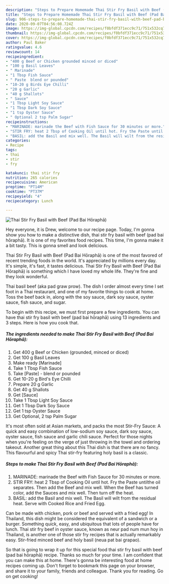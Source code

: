 ```yaml
---
description: "Steps to Prepare Homemade Thai Stir Fry Basil with Beef (Pad Bai Hōraphā)"
title: "Steps to Prepare Homemade Thai Stir Fry Basil with Beef (Pad Bai Hōraphā)"
slug: 906-steps-to-prepare-homemade-thai-stir-fry-basil-with-beef-pad-bai-horapha
date: 2020-09-07T04:56:08.724Z
image: https://img-global.cpcdn.com/recipes/f0bfdf371ecc9c71/751x532cq70/thai-stir-fry-basil-with-beef-pad-bai-horapha-recipe-main-photo.jpg
thumbnail: https://img-global.cpcdn.com/recipes/f0bfdf371ecc9c71/751x532cq70/thai-stir-fry-basil-with-beef-pad-bai-horapha-recipe-main-photo.jpg
cover: https://img-global.cpcdn.com/recipes/f0bfdf371ecc9c71/751x532cq70/thai-stir-fry-basil-with-beef-pad-bai-horapha-recipe-main-photo.jpg
author: Paul Baker
ratingvalue: 4.6
reviewcount: 14
recipeingredient:
- "400 g Beef or Chicken grounded minced or diced"
- "100 g Basil Leaves"
- " Marinade"
- "1 Tbsp Fish Sauce"
- " Paste  blend or pounded"
- "10-20 g Birds Eye Chilli"
- "20 g Garlic"
- "40 g Shallots"
- " Sauce"
- "1 Tbsp Light Soy Sauce"
- "1 Tbsp Dark Soy Sauce"
- "1 tsp Oyster Sauce"
- " Optional 2 tsp Palm Sugar"
recipeinstructions:
- "MARINADE: marinade the Beef with Fish Sauce for 30 minutes or more."
- "STIR FRY: heat 2 Tbsp of Cooking Oil until hot. Fry the Paste until​ the oil separates. Then add the Beef and mix well. When the Beef has turned color, add the Sauces and mix well. Then turn off the heat."
- "BASIL: add the Basil and mix well. The Basil will wilt from the residual heat. Serve with Cooked Rice and Fried Egg."
categories:
- Recipe
tags:
- thai
- stir
- fry

katakunci: thai stir fry 
nutrition: 265 calories
recipecuisine: American
preptime: "PT14M"
cooktime: "PT37M"
recipeyield: "4"
recipecategory: Lunch

---
```



![Thai Stir Fry Basil with Beef (Pad Bai Hōraphā)](https://img-global.cpcdn.com/recipes/f0bfdf371ecc9c71/751x532cq70/thai-stir-fry-basil-with-beef-pad-bai-horapha-recipe-main-photo.jpg)

Hey everyone, it is Drew, welcome to our recipe page. Today, I'm gonna show you how to make a distinctive dish, thai stir fry basil with beef (pad bai hōraphā). It is one of my favorites food recipes. This time, I'm gonna make it a bit tasty. This is gonna smell and look delicious.

Thai Stir Fry Basil with Beef (Pad Bai Hōraphā) is one of the most favored of recent trending foods in the world. It's appreciated by millions every day. It's simple, it's fast, it tastes delicious. Thai Stir Fry Basil with Beef (Pad Bai Hōraphā) is something which I have loved my whole life. They're fine and they look wonderful.

Thai basil beef (aka pad graw prow). The dish I order almost every time I set foot in a Thai restaurant, and one of my favorite things to cook at home. Toss the beef back in, along with the soy sauce, dark soy sauce, oyster sauce, fish sauce, and sugar.


To begin with this recipe, we must first prepare a few ingredients. You can have thai stir fry basil with beef (pad bai hōraphā) using 13 ingredients and 3 steps. Here is how you cook that.

<!--inarticleads1-->

##### The ingredients needed to make Thai Stir Fry Basil with Beef (Pad Bai Hōraphā):

1. Get 400 g Beef or Chicken (grounded, minced or diced)
1. Get 100 g Basil Leaves
1. Make ready  [Marinade]
1. Take 1 Tbsp Fish Sauce
1. Take  [Paste] - blend or pounded
1. Get 10-20 g Bird&#39;s Eye Chilli
1. Prepare 20 g Garlic
1. Get 40 g Shallots
1. Get  [Sauce]
1. Take 1 Tbsp Light Soy Sauce
1. Get 1 Tbsp Dark Soy Sauce
1. Get 1 tsp Oyster Sauce
1. Get  Optional, 2 tsp Palm Sugar


It&#39;s most often sold at Asian markets, and packs the most Stir-Fry Sauce: A quick and easy combination of low-sodium soy sauce, dark soy sauce, oyster sauce, fish sauce and garlic chili sauce. Perfect for those nights when you&#39;re feeling on the verge of just throwing in the towel and ordering takeout. Another great thing about this Thai dish is that there are no fancy. This flavourful and spicy Thai stir-fry featuring holy basil is a classic. 

<!--inarticleads2-->

##### Steps to make Thai Stir Fry Basil with Beef (Pad Bai Hōraphā):

1. MARINADE: marinade the Beef with Fish Sauce for 30 minutes or more.
1. STIR FRY: heat 2 Tbsp of Cooking Oil until hot. Fry the Paste until​ the oil separates. Then add the Beef and mix well. When the Beef has turned color, add the Sauces and mix well. Then turn off the heat.
1. BASIL: add the Basil and mix well. The Basil will wilt from the residual heat. Serve with Cooked Rice and Fried Egg.


Can be made with chicken, pork or beef and served with a fried egg! In Thailand, this dish might be considered the equivalent of a sandwich or a burger. Something quick, easy, and ubiquitous that lots of people have for lunch. Thai stir fry beef in oyster sauce, known as neur pad num mun hoy in Thailand, is another one of those stir fry recipes that is actually remarkably easy. Stir-fried minced beef and holy basil (neua pat bai grapao). 

So that is going to wrap it up for this special food thai stir fry basil with beef (pad bai hōraphā) recipe. Thanks so much for your time. I am confident that you can make this at home. There's gonna be interesting food at home recipes coming up. Don't forget to bookmark this page on your browser, and share it to your family, friends and colleague. Thank you for reading. Go on get cooking!
